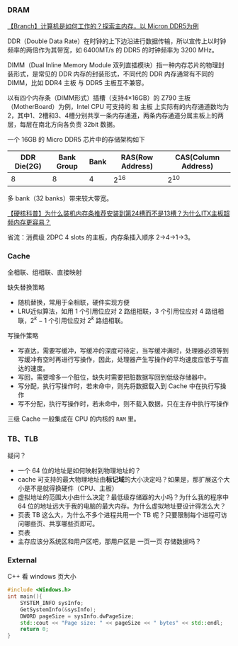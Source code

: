 ### DRAM

[【Branch】计算机是如何工作的？探索主内存，以 Micron DDR5为例](https://www.bilibili.com/video/BV1vP411c7pt/) 

DDR（Double Data Rate）在时钟的上下边沿进行数据传输，所以宣传上以时钟频率的两倍作为其带宽，如 6400MT/s 的 DDR5 的时钟频率为 3200 MHz。

DIMM（Dual Inline Memory Module 双列直插模块）指一种内存芯片的物理封装形式，是常见的 DDR 内存的封装形式，不同代的 DDR 内存通常有不同的 DIMM，比如 DDR4 主板 与 DDR5 主板互不兼容。

以有四个内存条（DIMM形式）插槽（支持4×16GB）的 Z790 主板（MotherBoard）为例，Intel CPU 可支持的 和 主板 上实际有的内存通道数均为 2，其中1、2槽和3、4槽分别共享一条内存通道，两条内存通道分属主板上的两层，每层在南北方向各负责 32bit 数据。

一个 16GB 的 Micro DDR5 芯片中的存储架构如下

| DDR Die(2G) | Bank Group | Bank | RAS(Row Address) | CAS(Column Address) |
| ----------- | ---------- | ---- | ---------------- | ------------------- |
| $8$         | $8$        | $4$  | $2^{16}$         | $2^{10}$            |

多 bank（32 banks）带来较大带宽。

[【硬核科普】为什么装机内存条推荐安装到第24槽而不是13槽？为什么ITX主板超频内存更容易？](https://www.bilibili.com/video/BV19A411a7sC)

省流：消费级 2DPC 4 slots 的主板，内存条插入顺序 2->4->1->3。
### Cache

全相联、组相联、直接映射

缺失替换策略
- 随机替换，常用于全相联，硬件实现方便
- LRU近似算法，如用 $1$ 个引用位应对 $2$ 路组相联，$3$ 个引用位应对 $4$ 路组相联，$2^{k}-1$ 个引用位应对 $2^k$ 路组相联。

写操作策略
- 写直达，需要写缓冲，写缓冲的深度可待定，当写缓冲满时，处理器必须等到写缓冲有空时再进行写操作，因此，处理器产生写操作的平均速度应低于写直达的速度。
- 写回，需要增多一个脏位，缺失时需要把脏数据写回到低级存储器中。
- 写分配，执行写操作时，若未命中，则先将数据载入到 Cache 中在执行写操作
- 写不分配，执行写操作时，若未命中，则不载入数据，只在主存中执行写操作

三级 Cache 一般集成在 CPU 的内核的 `RAM` 里。

### TB、TLB

疑问？
- 一个 64 位的地址是如何映射到物理地址的？
- cache 可支持的最大物理地址由**标记域**的大小决定吗？如果是，那扩展这个大小是不是就得换硬件（CPU、主板）
- 虚拟地址的范围大小由什么决定？最低级存储器的大小吗？为什么我的程序中 64 位的地址远大于我的电脑的最大内存。为什么虚拟地址要设计得怎么大？
- 页表 TB 这么大，为什么不多个进程共用一个 TB 呢？只要限制每个进程可访问哪些页、共享哪些页即可。
- 页表
- 主存应该分系统区和用户区吧，那用户区是 一页一页 存储数据吗？

### External

C++ 看 windows 页大小
```cpp
#include <Windows.h>
int main(){
    SYSTEM_INFO sysInfo;
    GetSystemInfo(&sysInfo);
    DWORD pageSize = sysInfo.dwPageSize;
    std::cout << "Page size: " << pageSize << " bytes" << std::endl;
    return 0;
}
```
